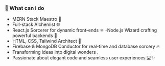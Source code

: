 ### 💼 What can i do
- MERN Stack Maestro 🧙
- Full-stack Alchemist 🌐 
- React.js Sorcerer for dynamic front-ends ⚛️
-Node.js Wizard crafting powerful backends 🚀 
- HTML, CSS, Tailwind Architect 🎨 
- Firebase & MongoDB Conductor for real-time and database sorcery 🔥
- Transforming ideas into digital wonders .
- Passionate about elegant code and seamless user experiences.💻✨ 
